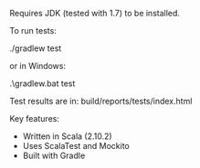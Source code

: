 Requires JDK (tested with 1.7) to be installed.

To run tests:

./gradlew test

or in Windows:

.\gradlew.bat test

Test results are in: build/reports/tests/index.html

Key features:
- Written in Scala (2.10.2)
- Uses ScalaTest and Mockito
- Built with Gradle

